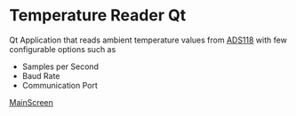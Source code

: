 # Temperature Reader Qt

Qt Application that reads ambient temperature values from [ADS118](https://www.ti.com/product/ADS1118) with few configurable
options such as

- Samples per Second
- Baud Rate
- Communication Port

[MainScreen](./git-resources/main-screen.png)
